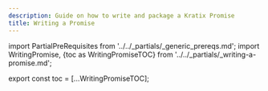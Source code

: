 ```yaml
---
description: Guide on how to write and package a Kratix Promise
title: Writing a Promise
---
```

import PartialPreRequisites from '../../_partials/_generic_prereqs.md';
import WritingPromise, {toc as WritingPromiseTOC} from '../../_partials/_writing-a-promise.md';

<PartialPreRequisites />

<WritingPromise />

<!--
    Workaround for ToC of imported content
    See https://github.com/facebook/docusaurus/issues/3915#issuecomment-896193142
-->
export const toc = [...WritingPromiseTOC];
